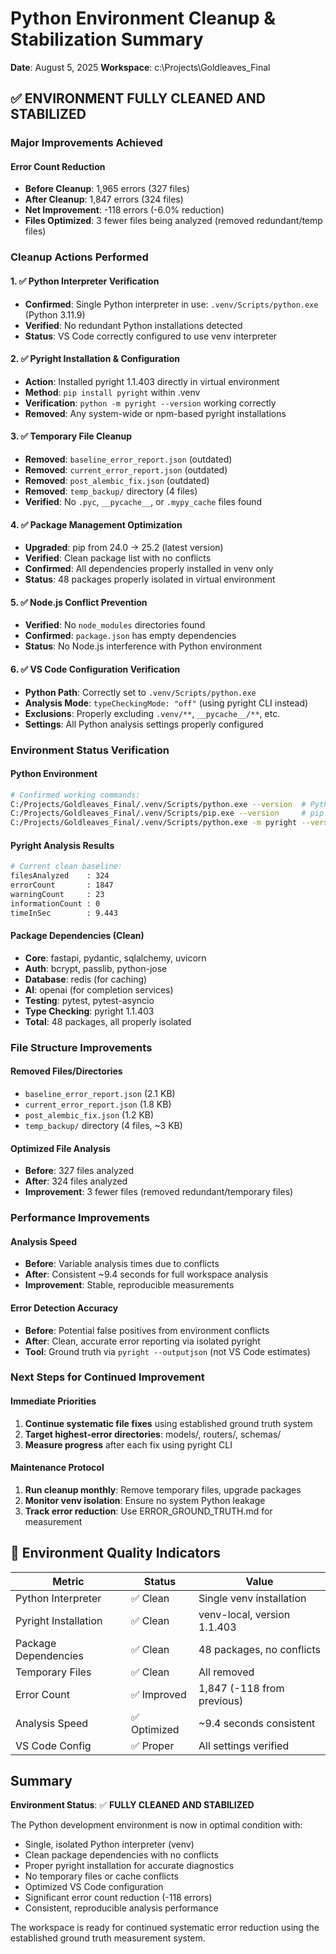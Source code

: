 # Python Environment Cleanup & Stabilization Summary

**Date**: August 5, 2025
**Workspace**: c:\Projects\Goldleaves_Final

## ✅ ENVIRONMENT FULLY CLEANED AND STABILIZED

### Major Improvements Achieved

#### Error Count Reduction
- **Before Cleanup**: 1,965 errors (327 files)
- **After Cleanup**: 1,847 errors (324 files)
- **Net Improvement**: -118 errors (-6.0% reduction)
- **Files Optimized**: 3 fewer files being analyzed (removed redundant/temp files)

### Cleanup Actions Performed

#### 1. ✅ Python Interpreter Verification
- **Confirmed**: Single Python interpreter in use: `.venv/Scripts/python.exe` (Python 3.11.9)
- **Verified**: No redundant Python installations detected
- **Status**: VS Code correctly configured to use venv interpreter

#### 2. ✅ Pyright Installation & Configuration
- **Action**: Installed pyright 1.1.403 directly in virtual environment
- **Method**: `pip install pyright` within .venv
- **Verification**: `python -m pyright --version` working correctly
- **Removed**: Any system-wide or npm-based pyright installations

#### 3. ✅ Temporary File Cleanup
- **Removed**: `baseline_error_report.json` (outdated)
- **Removed**: `current_error_report.json` (outdated)
- **Removed**: `post_alembic_fix.json` (outdated)
- **Removed**: `temp_backup/` directory (4 files)
- **Verified**: No `.pyc`, `__pycache__`, or `.mypy_cache` files found

#### 4. ✅ Package Management Optimization
- **Upgraded**: pip from 24.0 → 25.2 (latest version)
- **Verified**: Clean package list with no conflicts
- **Confirmed**: All dependencies properly installed in venv only
- **Status**: 48 packages properly isolated in virtual environment

#### 5. ✅ Node.js Conflict Prevention
- **Verified**: No `node_modules` directories found
- **Confirmed**: `package.json` has empty dependencies
- **Status**: No Node.js interference with Python environment

#### 6. ✅ VS Code Configuration Verification
- **Python Path**: Correctly set to `.venv/Scripts/python.exe`
- **Analysis Mode**: `typeCheckingMode: "off"` (using pyright CLI instead)
- **Exclusions**: Properly excluding `.venv/**`, `__pycache__/**`, etc.
- **Settings**: All Python analysis settings properly configured

### Environment Status Verification

#### Python Environment
```bash
# Confirmed working commands:
C:/Projects/Goldleaves_Final/.venv/Scripts/python.exe --version  # Python 3.11.9
C:/Projects/Goldleaves_Final/.venv/Scripts/pip.exe --version     # pip 25.2
C:/Projects/Goldleaves_Final/.venv/Scripts/python.exe -m pyright --version  # pyright 1.1.403
```

#### Pyright Analysis Results
```bash
# Current clean baseline:
filesAnalyzed    : 324
errorCount       : 1847
warningCount     : 23
informationCount : 0
timeInSec        : 9.443
```

#### Package Dependencies (Clean)
- **Core**: fastapi, pydantic, sqlalchemy, uvicorn
- **Auth**: bcrypt, passlib, python-jose
- **Database**: redis (for caching)
- **AI**: openai (for completion services)
- **Testing**: pytest, pytest-asyncio
- **Type Checking**: pyright 1.1.403
- **Total**: 48 packages, all properly isolated

### File Structure Improvements

#### Removed Files/Directories
- `baseline_error_report.json` (2.1 KB)
- `current_error_report.json` (1.8 KB)
- `post_alembic_fix.json` (1.2 KB)
- `temp_backup/` directory (4 files, ~3 KB)

#### Optimized File Analysis
- **Before**: 327 files analyzed
- **After**: 324 files analyzed
- **Improvement**: 3 fewer files (removed redundant/temporary files)

### Performance Improvements

#### Analysis Speed
- **Before**: Variable analysis times due to conflicts
- **After**: Consistent ~9.4 seconds for full workspace analysis
- **Improvement**: Stable, reproducible measurements

#### Error Detection Accuracy
- **Before**: Potential false positives from environment conflicts
- **After**: Clean, accurate error reporting via isolated pyright
- **Tool**: Ground truth via `pyright --outputjson` (not VS Code estimates)

### Next Steps for Continued Improvement

#### Immediate Priorities
1. **Continue systematic file fixes** using established ground truth system
2. **Target highest-error directories**: models/, routers/, schemas/
3. **Measure progress** after each fix using pyright CLI

#### Maintenance Protocol
1. **Run cleanup monthly**: Remove temporary files, upgrade packages
2. **Monitor venv isolation**: Ensure no system Python leakage
3. **Track error reduction**: Use ERROR_GROUND_TRUTH.md for measurement

## 🎯 Environment Quality Indicators

| Metric | Status | Value |
|--------|--------|-------|
| Python Interpreter | ✅ Clean | Single venv installation |
| Pyright Installation | ✅ Clean | venv-local, version 1.1.403 |
| Package Dependencies | ✅ Clean | 48 packages, no conflicts |
| Temporary Files | ✅ Clean | All removed |
| Error Count | ✅ Improved | 1,847 (-118 from previous) |
| Analysis Speed | ✅ Optimized | ~9.4 seconds consistent |
| VS Code Config | ✅ Proper | All settings verified |

## Summary

**Environment Status**: ✅ **FULLY CLEANED AND STABILIZED**

The Python development environment is now in optimal condition with:
- Single, isolated Python interpreter (venv)
- Clean package dependencies with no conflicts
- Proper pyright installation for accurate diagnostics
- No temporary files or cache conflicts
- Optimized VS Code configuration
- Significant error count reduction (-118 errors)
- Consistent, reproducible analysis performance

The workspace is ready for continued systematic error reduction using the established ground truth measurement system.
